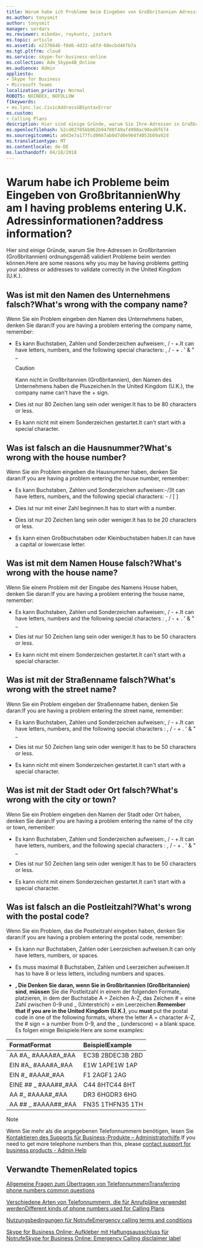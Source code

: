 ```yaml
---
title: Warum habe ich Probleme beim Eingeben von Großbritannien Adressinformationen?
ms.author: tonysmit
author: tonysmit
manager: serdars
ms.reviewer: mikedav, roykuntz, jastark
ms.topic: article
ms.assetid: e2376646-f0d6-4d33-a8fd-68ecbd46fb7a
ms.tgt.pltfrm: cloud
ms.service: skype-for-business-online
ms.collection: Adm_Skype4B_Online
ms.audience: Admin
appliesto:
- Skype for Business
- Microsoft Teams
localization_priority: Normal
ROBOTS: NOINDEX, NOFOLLOW
f1keywords:
- ms.lync.lac.CivicAddressGBSyntaxError
ms.custom:
- Calling Plans
description: Hier sind einige Gründe, warum Sie Ihre-Adressen in Großbritannien (Großbritannien) ordnungsgemäß validiert Probleme beim werden können.
ms.openlocfilehash: b2cd02f05bb062b94780f49af4908ac90ed0f674
ms.sourcegitcommit: a0d3e7a177fcd0667ab0d7d0e904f4053b09a92d
ms.translationtype: MT
ms.contentlocale: de-DE
ms.lasthandoff: 04/18/2018
---
```

# <a name="why-am-i-having-problems-entering-uk-address-information"></a><span data-ttu-id="b8368-104">Warum habe ich Probleme beim Eingeben von Großbritannien</span><span class="sxs-lookup"><span data-stu-id="b8368-104">Why am I having problems entering U.K.</span></span> <span data-ttu-id="b8368-105">Adressinformationen?</span><span class="sxs-lookup"><span data-stu-id="b8368-105">address information?</span></span>

<span data-ttu-id="b8368-106">Hier sind einige Gründe, warum Sie Ihre-Adressen in Großbritannien (Großbritannien) ordnungsgemäß validiert Probleme beim werden können.</span><span class="sxs-lookup"><span data-stu-id="b8368-106">Here are some reasons why you may be having problems getting your address or addresses to validate correctly in the United Kingdom (U.K.).</span></span>
  
## <a name="whats-wrong-with-the-company-name"></a><span data-ttu-id="b8368-107">Was ist mit den Namen des Unternehmens falsch?</span><span class="sxs-lookup"><span data-stu-id="b8368-107">What's wrong with the company name?</span></span>

<span data-ttu-id="b8368-108">Wenn Sie ein Problem eingeben den Namen des Unternehmens haben, denken Sie daran:</span><span class="sxs-lookup"><span data-stu-id="b8368-108">If you are having a problem entering the company name, remember:</span></span>
  
- <span data-ttu-id="b8368-109">Es kann Buchstaben, Zahlen und Sonderzeichen aufweisen:, / - +.</span><span class="sxs-lookup"><span data-stu-id="b8368-109">It can have letters, numbers, and the following special characters: , / - + .</span></span> <span data-ttu-id="b8368-110">' &amp; " _</span><span class="sxs-lookup"><span data-stu-id="b8368-110"></span></span> 
    
    > [!CAUTION]
    > <span data-ttu-id="b8368-111">Kann nicht in Großbritannien (Großbritannien), den Namen des Unternehmens haben die Pluszeichen.</span><span class="sxs-lookup"><span data-stu-id="b8368-111">In the United Kingdom (U.K.), the company name can't have the + sign.</span></span> 
  
- <span data-ttu-id="b8368-112">Dies ist nur 80 Zeichen lang sein oder weniger.</span><span class="sxs-lookup"><span data-stu-id="b8368-112">It has to be 80 characters or less.</span></span>
    
- <span data-ttu-id="b8368-113">Es kann nicht mit einem Sonderzeichen gestartet.</span><span class="sxs-lookup"><span data-stu-id="b8368-113">It can't start with a special character.</span></span>
    
## <a name="whats-wrong-with-the-house-number"></a><span data-ttu-id="b8368-114">Was ist falsch an die Hausnummer?</span><span class="sxs-lookup"><span data-stu-id="b8368-114">What's wrong with the house number?</span></span>

<span data-ttu-id="b8368-115">Wenn Sie ein Problem eingeben die Hausnummer haben, denken Sie daran:</span><span class="sxs-lookup"><span data-stu-id="b8368-115">If you are having a problem entering the house number, remember:</span></span>
  
- <span data-ttu-id="b8368-116">Es kann Buchstaben, Zahlen und Sonderzeichen aufweisen:-/]</span><span class="sxs-lookup"><span data-stu-id="b8368-116">It can have letters, numbers, and the following special characters: - / [ ]</span></span>
    
- <span data-ttu-id="b8368-117">Dies ist nur mit einer Zahl beginnen.</span><span class="sxs-lookup"><span data-stu-id="b8368-117">It has to start with a number.</span></span>
    
- <span data-ttu-id="b8368-118">Dies ist nur 20 Zeichen lang sein oder weniger.</span><span class="sxs-lookup"><span data-stu-id="b8368-118">It has to be 20 characters or less.</span></span>
    
- <span data-ttu-id="b8368-119">Es kann einen Großbuchstaben oder Kleinbuchstaben haben.</span><span class="sxs-lookup"><span data-stu-id="b8368-119">It can have a capital or lowercase letter.</span></span>
    
## <a name="whats-wrong-with-the-house-name"></a><span data-ttu-id="b8368-120">Was ist mit dem Namen House falsch?</span><span class="sxs-lookup"><span data-stu-id="b8368-120">What's wrong with the house name?</span></span>

<span data-ttu-id="b8368-121">Wenn Sie einem Problem mit der Eingabe des Namens House haben, denken Sie daran:</span><span class="sxs-lookup"><span data-stu-id="b8368-121">If you are having a problem entering the house name, remember:</span></span>
  
- <span data-ttu-id="b8368-122">Es kann Buchstaben, Zahlen und Sonderzeichen aufweisen:, / - +.</span><span class="sxs-lookup"><span data-stu-id="b8368-122">It can have letters, numbers and the following special characters : , / - + .</span></span> <span data-ttu-id="b8368-123">' &amp; " _</span><span class="sxs-lookup"><span data-stu-id="b8368-123"></span></span>
    
- <span data-ttu-id="b8368-124">Dies ist nur 50 Zeichen lang sein oder weniger.</span><span class="sxs-lookup"><span data-stu-id="b8368-124">It has to be 50 characters or less.</span></span>
    
- <span data-ttu-id="b8368-125">Es kann nicht mit einem Sonderzeichen gestartet.</span><span class="sxs-lookup"><span data-stu-id="b8368-125">It can't start with a special character.</span></span>
    
## <a name="whats-wrong-with-the-street-name"></a><span data-ttu-id="b8368-126">Was ist mit der Straßenname falsch?</span><span class="sxs-lookup"><span data-stu-id="b8368-126">What's wrong with the street name?</span></span>

<span data-ttu-id="b8368-127">Wenn Sie ein Problem eingeben der Straßenname haben, denken Sie daran:</span><span class="sxs-lookup"><span data-stu-id="b8368-127">If you are having a problem entering the street name, remember:</span></span>
  
- <span data-ttu-id="b8368-128">Es kann Buchstaben, Zahlen und Sonderzeichen aufweisen:, / - +.</span><span class="sxs-lookup"><span data-stu-id="b8368-128">It can have letters, numbers, and the following special characters : , / - + .</span></span> <span data-ttu-id="b8368-129">' &amp; " _</span><span class="sxs-lookup"><span data-stu-id="b8368-129"></span></span> 
    
- <span data-ttu-id="b8368-130">Dies ist nur 50 Zeichen lang sein oder weniger.</span><span class="sxs-lookup"><span data-stu-id="b8368-130">It has to be 50 characters or less.</span></span>
    
- <span data-ttu-id="b8368-131">Es kann nicht mit einem Sonderzeichen gestartet.</span><span class="sxs-lookup"><span data-stu-id="b8368-131">It can't start with a special character.</span></span> 
    
## <a name="whats-wrong-with-the-city-or-town"></a><span data-ttu-id="b8368-132">Was ist mit der Stadt oder Ort falsch?</span><span class="sxs-lookup"><span data-stu-id="b8368-132">What's wrong with the city or town?</span></span>

<span data-ttu-id="b8368-133">Wenn Sie ein Problem eingeben den Namen der Stadt oder Ort haben, denken Sie daran:</span><span class="sxs-lookup"><span data-stu-id="b8368-133">If you are having a problem entering the name of the city or town, remember:</span></span>
  
- <span data-ttu-id="b8368-134">Es kann Buchstaben, Zahlen und Sonderzeichen aufweisen:, / - +.</span><span class="sxs-lookup"><span data-stu-id="b8368-134">It can have letters, numbers, and the following special characters : , / - + .</span></span> <span data-ttu-id="b8368-135">' &amp; " _</span><span class="sxs-lookup"><span data-stu-id="b8368-135"></span></span>
    
- <span data-ttu-id="b8368-136">Dies ist nur 50 Zeichen lang sein oder weniger.</span><span class="sxs-lookup"><span data-stu-id="b8368-136">It has to be 50 characters or less.</span></span>
    
- <span data-ttu-id="b8368-137">Es kann nicht mit einem Sonderzeichen gestartet.</span><span class="sxs-lookup"><span data-stu-id="b8368-137">It can't start with a special character.</span></span> 
    
## <a name="whats-wrong-with-the-postal-code"></a><span data-ttu-id="b8368-138">Was ist falsch an die Postleitzahl?</span><span class="sxs-lookup"><span data-stu-id="b8368-138">What's wrong with the postal code?</span></span>

<span data-ttu-id="b8368-139">Wenn Sie ein Problem, das die Postleitzahl eingeben haben, denken Sie daran:</span><span class="sxs-lookup"><span data-stu-id="b8368-139">If you are having a problem entering the postal code, remember:</span></span>
  
- <span data-ttu-id="b8368-140">Es kann nur Buchstaben, Zahlen oder Leerzeichen aufweisen.</span><span class="sxs-lookup"><span data-stu-id="b8368-140">It can only have letters, numbers, or spaces.</span></span>
    
- <span data-ttu-id="b8368-141">Es muss maximal 8 Buchstaben, Zahlen und Leerzeichen aufweisen.</span><span class="sxs-lookup"><span data-stu-id="b8368-141">It has to have 8 or less letters, including numbers and spaces.</span></span>
    
- <span data-ttu-id="b8368-142">**, Die Denken Sie daran, wenn Sie in Großbritannien (Großbritannien) sind**, **müssen** Sie die Postleitzahl in einem der folgenden Formate, platzieren, in dem der Buchstabe A = Zeichen A-Z, das Zeichen # = eine Zahl zwischen 0-9 und _ (Unterstrich) = ein Leerzeichen.</span><span class="sxs-lookup"><span data-stu-id="b8368-142">**Remember that if you are in the United Kingdom (U.K.)**, you **must** put the postal code in one of the following formats, where the letter A = character A-Z, the # sign = a number from 0-9, and the _ (underscore) = a blank space.</span></span> <span data-ttu-id="b8368-143">Es folgen einige Beispiele:</span><span class="sxs-lookup"><span data-stu-id="b8368-143">Here are some examples:</span></span>
    
|<span data-ttu-id="b8368-144">**Format**</span><span class="sxs-lookup"><span data-stu-id="b8368-144">**Format**</span></span>|<span data-ttu-id="b8368-145">**Beispiel**</span><span class="sxs-lookup"><span data-stu-id="b8368-145">**Example**</span></span>|
|:-----|:-----|
|<span data-ttu-id="b8368-146">AA #A_ #AA</span><span class="sxs-lookup"><span data-stu-id="b8368-146">AA#A_#AA</span></span>  <br/> |<span data-ttu-id="b8368-147">EC3B 2BD</span><span class="sxs-lookup"><span data-stu-id="b8368-147">EC3B 2BD</span></span>  <br/> |
|<span data-ttu-id="b8368-148">EIN #A_ #AA</span><span class="sxs-lookup"><span data-stu-id="b8368-148">A#A_#AA</span></span>  <br/> |<span data-ttu-id="b8368-149">E1W 1AP</span><span class="sxs-lookup"><span data-stu-id="b8368-149">E1W 1AP</span></span>  <br/> |
|<span data-ttu-id="b8368-150">EIN #_ #AA</span><span class="sxs-lookup"><span data-stu-id="b8368-150">A#_#AA</span></span>  <br/> |<span data-ttu-id="b8368-151">F1 2AG</span><span class="sxs-lookup"><span data-stu-id="b8368-151">F1 2AG</span></span>  <br/> |
|<span data-ttu-id="b8368-152">EINE ## _ #AA</span><span class="sxs-lookup"><span data-stu-id="b8368-152">A##_#AA</span></span>  <br/> |<span data-ttu-id="b8368-153">C44 8HT</span><span class="sxs-lookup"><span data-stu-id="b8368-153">C44 8HT</span></span>  <br/> |
|<span data-ttu-id="b8368-154">AA #_ #AA</span><span class="sxs-lookup"><span data-stu-id="b8368-154">AA#_#AA</span></span>  <br/> |<span data-ttu-id="b8368-155">DR3 6HG</span><span class="sxs-lookup"><span data-stu-id="b8368-155">DR3 6HG</span></span>  <br/> |
|<span data-ttu-id="b8368-156">AA ## _ #AA</span><span class="sxs-lookup"><span data-stu-id="b8368-156">AA##_#AA</span></span>  <br/> |<span data-ttu-id="b8368-157">FN35 1TH</span><span class="sxs-lookup"><span data-stu-id="b8368-157">FN35 1TH</span></span>  <br/> |

> [!NOTE]
> <span data-ttu-id="b8368-158">Wenn Sie mehr als die angegebenen Telefonnummern benötigen, lesen Sie [Kontaktieren des Supports für Business-Produkte – Administratorhilfe](https://support.office.com/article/32a17ca7-6fa0-4870-8a8d-e25ba4ccfd4b).</span><span class="sxs-lookup"><span data-stu-id="b8368-158">If you need to get more telephone numbers than this, please [contact support for business products - Admin Help](https://support.office.com/article/32a17ca7-6fa0-4870-8a8d-e25ba4ccfd4b)</span></span>

   
## <a name="related-topics"></a><span data-ttu-id="b8368-159">Verwandte Themen</span><span class="sxs-lookup"><span data-stu-id="b8368-159">Related topics</span></span>
[<span data-ttu-id="b8368-160">Allgemeine Fragen zum Übertragen von Telefonnummern</span><span class="sxs-lookup"><span data-stu-id="b8368-160">Transferring phone numbers common questions</span></span>](transferring-phone-numbers-common-questions.md)

[<span data-ttu-id="b8368-161">Verschiedene Arten von Telefonnummern, die für Anrufpläne verwendet werden</span><span class="sxs-lookup"><span data-stu-id="b8368-161">Different kinds of phone numbers used for Calling Plans</span></span>](different-kinds-of-phone-numbers-used-for-calling-plans.md)

[<span data-ttu-id="b8368-162">Nutzungsbedingungen für Notrufe</span><span class="sxs-lookup"><span data-stu-id="b8368-162">Emergency calling terms and conditions</span></span>](emergency-calling-terms-and-conditions.md)

[<span data-ttu-id="b8368-163">Skype for Business Online: Aufkleber mit Haftungsausschluss für Notrufe</span><span class="sxs-lookup"><span data-stu-id="b8368-163">Skype for Business Online: Emergency Calling disclaimer label</span></span>](https://go.microsoft.com/fwlink/?LinkID=692099)

  
 